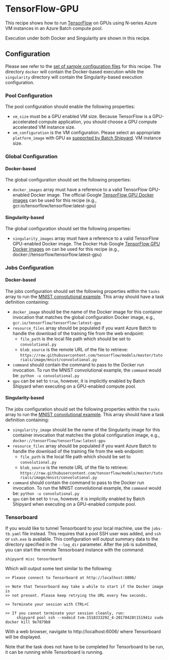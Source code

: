 # TensorFlow-GPU
This recipe shows how to run [TensorFlow](https://www.tensorflow.org/) on GPUs
using N-series Azure VM instances in an Azure Batch compute pool.

Execution under both Docker and Singularity are shown in this recipe.

## Configuration
Please see refer to the [set of sample configuration files](./config) for
this recipe. The directory `docker` will contain the Docker-based execution
while the `singularity` directory will contain the Singularity-based
execution configuration.

### Pool Configuration
The pool configuration should enable the following properties:
* `vm_size` must be a GPU enabled VM size. Because TensorFlow is a
GPU-accelerated compute application, you should choose a GPU compute
accelerated VM instance size.
* `vm_configuration` is the VM configuration. Please select an appropriate
`platform_image` with GPU as
[supported by Batch Shipyard](../../docs/25-batch-shipyard-platform-image-support.md).
VM instance size.

### Global Configuration
#### Docker-based
The global configuration should set the following properties:
* `docker_images` array must have a reference to a valid TensorFlow GPU-enabled
Docker image. The official Google
[TensorFlow GPU Docker images](https://www.tensorflow.org/install/install_linux#gpu_support)
can be used for this recipe (e.g., gcr.io/tensorflow/tensorflow:latest-gpu)

#### Singularity-based
The global configuration should set the following properties:
* `singularity_images` array must have a reference to a valid TensorFlow
GPU-enabled Docker image. The Docker Hub Google
[TensorFlow GPU Docker images](https://hub.docker.com/r/tensorflow/tensorflow/)
on can be used for this recipe
(e.g., docker://tensorflow/tensorflow:latest-gpu)

### Jobs Configuration
#### Docker-based
The jobs configuration should set the following properties within the `tasks`
array to run the
[MNIST convolutional example](https://github.com/tensorflow/models/tree/master/tutorials/image/mnist).
This array should have a task definition containing:
* `docker_image` should be the name of the Docker image for this container
invocation that matches the global configuration Docker image,
e.g., `gcr.io/tensorflow/tensorflow:latest-gpu`
* `resource_files` array should be populated if you want Azure Batch to handle
the download of the training file from the web endpoint:
  * `file_path` is the local file path which should be set to
    `convolutional.py`
  * `blob_source` is the remote URL of the file to retrieve:
    `https://raw.githubusercontent.com/tensorflow/models/master/tutorials/image/mnist/convolutional.py`
* `command` should contain the command to pass to the Docker run invocation.
To run the MNIST convolutional example, the `command` would be:
`python -u convolutional.py`
* `gpu` can be set to `true`, however, it is implicitly enabled by Batch
Shipyard when executing on a GPU-enabled compute pool.

#### Singularity-based
The jobs configuration should set the following properties within the `tasks`
array to run the
[MNIST convolutional example](https://github.com/tensorflow/models/tree/master/tutorials/image/mnist).
This array should have a task definition containing:
* `singularity_image` should be the name of the Singularity image for this
container invocation that matches the global configuration image,
e.g., `docker://tensorflow/tensorflow:latest-gpu`
* `resource_files` array should be populated if you want Azure Batch to handle
the download of the training file from the web endpoint:
  * `file_path` is the local file path which should be set to
    `convolutional.py`
  * `blob_source` is the remote URL of the file to retrieve:
    `https://raw.githubusercontent.com/tensorflow/models/master/tutorials/image/mnist/convolutional.py`
* `command` should contain the command to pass to the Docker run invocation.
To run the MNIST convolutional example, the `command` would be:
`python -u convolutional.py`
* `gpu` can be set to `true`, however, it is implicitly enabled by Batch
Shipyard when executing on a GPU-enabled compute pool.

### Tensorboard
If you would like to tunnel Tensorboard to your local machine, use the
`jobs-tb.yaml` file instead. This requires that a pool SSH user was added,
and `ssh` or `ssh.exe` is available. This configuration will output summary
data to the directory specified in the `--log_dir` parameter. After the job
is submitted, you can start the remote Tensorboard instance with the command:

```shell
shipyard misc tensorboard
```

Which will output some text similar to the following:

```
>> Please connect to Tensorboard at http://localhost:6006/

>> Note that Tensorboard may take a while to start if the Docker image is
>> not present. Please keep retrying the URL every few seconds.

>> Terminate your session with CTRL+C

>> If you cannot terminate your session cleanly, run:
     shipyard pool ssh --nodeid tvm-1518333292_4-20170428t151941z sudo docker kill 9e7879b8
```

With a web browser, navigate to http://localhost:6006/ where Tensorboard
will be displayed.

Note that the task does not have to be completed for Tensorboard to be run,
it can be running while Tensorboard is running.

